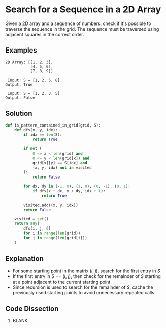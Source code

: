 # Search for a Sequence in a 2D Array
Given a 2D array and a sequence of numbers, check if it's possible to traverse the sequence in the grid. The sequence must be traversed using adjacent squares in the correct order.

## Examples
```
2D Array: [[1, 2, 3],
           [4, 5, 6],
           [7, 8, 9]]

 Input: S = [1, 2, 5, 8]
Output: True

 Input: S = [1, 2, 3, 5]
Output: False
```

## Solution
```python
def is_pattern_contained_in_grid(grid, S):
    def dfs(x, y, idx):
        if idx == len(S):
            return True

        if not (
            0 <= x < len(grid) and
            0 <= y < len(grid[x]) and
            grid[x][y] == S[idx] and
            (x, y, idx) not in visited
        ):
            return False

        for dx, dy in (-1, 0), (1, 0), (0, -1), (0, 1):
            if dfs(x + dx, y + dy, idx + 1):
                return True

        visited.add((x, y, idx))
        return False

    visited = set()
    return any(
        dfs(i, j, 0)
        for i in range(len(grid))
        for j in range(len(grid[i]))
    )
```

## Explanation
* For some starting point in the matrix (_i_, _j_), search for the first entry in _S_
* If the first entry in _S_ == (_i_, _j_), then check for the remainder of _S_ starting at a point adjacent to the current starting point
* Since recursion is used to search for the remainder of _S_, cache the previously used starting points to avoid unnecessary repeated calls

## Code Dissection
1. BLANK